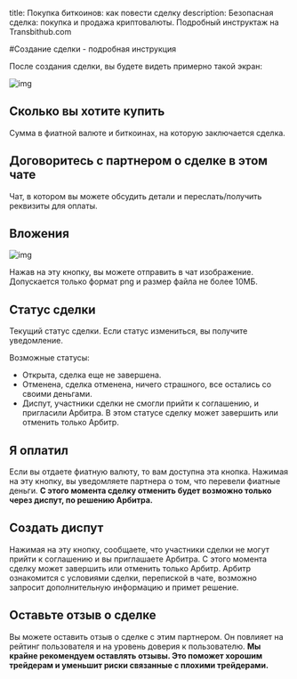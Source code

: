 
title: Покупка биткоинов: как повести сделку
description: Безопасная сделка: покупка и продажа криптовалюты. Подробный инструктаж на Transbithub.com


#Создание сделки - подробная инструкция

После создания сделки, вы будете видеть примерно такой экран:

![img](../../static/img/trading/deal/all.png)

## Сколько вы хотите купить
Сумма в фиатной валюте и биткоинах, на которую заключается сделка.

## Договоритесь с партнером о сделке в этом чате
Чат, в котором вы можете обсудить детали и переслать/получить реквизиты для оплаты.

## Вложения

![img](../../static/img/trading/deal/attache.png)

Нажав на эту кнопку, вы можете отправить в чат изображение. Допускается только формат png и размер файла не более 10МБ.

## Статус сделки
Текущий статус сделки. Если статус измениться, вы получите уведомление.

Возможные статусы:
- Открыта, сделка еще не завершена.
- Отменена, сделка отменена, ничего страшного, все остались со своими деньгами.
- Диспут, участники сделки не смогли прийти к соглашению, и пригласили Арбитра. 
  В этом статусе сделку может завершить или отменить только Арбитр.


## Я оплатил
Если вы отдаете фиатную валюту, то вам доступна эта кнопка.
Нажимая на эту кнопку, вы уведомляете партнера о том, что перевели фиатные деньги.
__С этого момента сделку отменить будет возможно только через диспут, по решению Арбитра.__

## Создать диспут
Нажимая на эту кнопку, сообщаете, что участники сделки не могут прийти к соглашению и вы приглашаете Арбитра.
С этого момента сделку может завершить или отменить только Арбитр. 
Арбитр ознакомится с условиями сделки, перепиской в чате, возможно запросит дополнительную информацию и примет решение.

## Оставьте отзыв о сделке
Вы можете оставить отзыв о сделке с этим партнером. Он повлияет на рейтинг пользователя и на уровень доверия к пользователю.
__Мы крайне рекомендуем оставлять отзывы. Это поможет хорошим трейдерам и уменьшит риски связанные с плохими трейдерами.__

